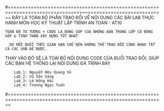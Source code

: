 #=============================================================================================================
  ĐÂY LÀ TOÀN BỘ PHẦN TRAO ĐỔI VỀ NỘI DUNG CÁC BÀI LAB THỰC HÀNH MÔN HỌC KỸ THUẬT LẬP TRÌNH AN TOÀN - AT10 
  
    TOÀN BỘ TƯ TƯỞNG + CODE LÀ ĐÓNG GÓP CỦA NHỮNG BẠN TRONG LỚP CÓ ĐÓNG GÓP & TINH THẦN XÂY DỰNG TỐT NHẤT
    
      DO MỖI BUỔI THỜI GIAN HẠN CHẾ NÊN KHÔNG THỂ TRAO ĐỔI CÙNG NHAU TẤT CẢ CÁC VẤN ĐỀ ĐƯỢC.
        
THAY VÀO ĐÓ SẼ LÀ TOÀI BỘ NỘI DUNG CODE CỦA BUỔI TRAO ĐỔI, GIÚP CÁC BẠN HỆ THỐNG LẠI NỘI DUNG ĐÃ TRÌNH BÀY
        
        Lab_1: Nguyễn Hữu Quang Vũ
        Lab_2: Vũ Văn Sáng
        Lab_3: Lê Hồng Hải
        Lab_4: Trương Ngọc Tuấn
#=============================================================================================================
